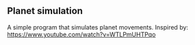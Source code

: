 ## Planet simulation

A simple program that simulates planet movements.
Inspired by: https://www.youtube.com/watch?v=WTLPmUHTPqo
